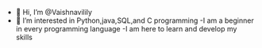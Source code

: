 - 👋 Hi, I’m @Vaishnavilily
- 👀 I’m interested in Python,java,SQL,and C programming
-I am a beginner in every programming language 
-I am here to learn and develop my skills
